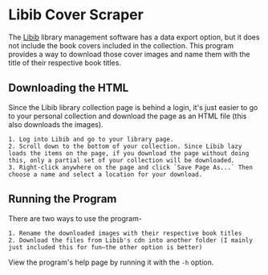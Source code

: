 # Libib Cover Scraper

The [Libib](https://www.libib.com/) library management software has a data export option, but it does not include the book covers included in the collection. This program provides a way to download those cover images and name them with the title of their respective book titles.

## Downloading the HTML

Since the Libib library collection page is behind a login, it's just easier to go to your personal collection and download the page as an HTML file (this also downloads the images).

    1. Log into Libib and go to your library page.
    2. Scroll down to the bottom of your collection. Since Libib lazy loads the items on the page, if you download the page without doing this, only a partial set of your collection will be downloaded.
    3. Right-click anywhere on the page and click `Save Page As...` Then choose a name and select a location for your download.

## Running the Program

There are two ways to use the program-

    1. Rename the downloaded images with their respective book titles
    2. Download the files from Libib's cdn into another folder (I mainly just included this for fun—the other option is better)

View the program's help page by running it with the `-h` option.